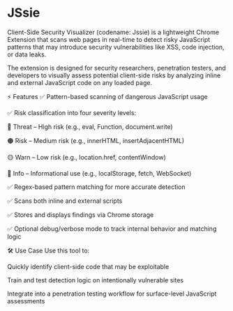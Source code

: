 # JSsie
Client-Side Security Visualizer (codename: Jssie) is a lightweight Chrome Extension that scans web pages in real-time to detect risky JavaScript patterns that may introduce security vulnerabilities like XSS, code injection, or data leaks.

The extension is designed for security researchers, penetration testers, and developers to visually assess potential client-side risks by analyzing inline and external JavaScript code on any loaded page.

⚡ Features
✅ Pattern-based scanning of dangerous JavaScript usage

✅ Risk classification into four severity levels:

  🔴 Threat – High risk (e.g., eval, Function, document.write)

  🟠 Risk – Medium risk (e.g., innerHTML, insertAdjacentHTML)

  🟡 Warn – Low risk (e.g., location.href, contentWindow)

  🔵 Info – Informational use (e.g., localStorage, fetch, WebSocket)

✅ Regex-based pattern matching for more accurate detection

✅ Scans both inline and external scripts

✅ Stores and displays findings via Chrome storage

✅ Optional debug/verbose mode to track internal behavior and matching logic

🛠 Use Case
Use this tool to:

Quickly identify client-side code that may be exploitable

Train and test detection logic on intentionally vulnerable sites

Integrate into a penetration testing workflow for surface-level JavaScript assessments
